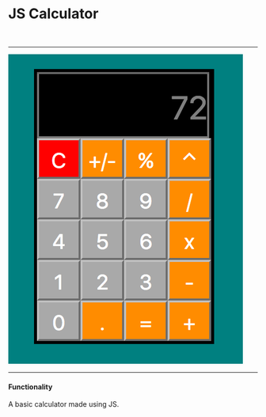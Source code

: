 <h1>JS Calculator</h1>
<br>
<hr>
<img src="Calculator.png"/>
<hr>

<h4>Functionality</h4>
<p>A basic calculator made using JS.</p>



